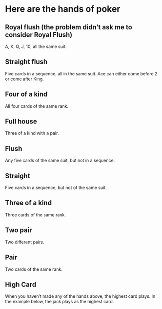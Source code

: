 # Here are the hands of poker

## Royal flush (the problem didn’t ask me to consider Royal Flush)
A, K, Q, J, 10, all the same suit.

## Straight flush
Five cards in a sequence, all in the same suit. Ace can either come before 2 or come after King.

## Four of a kind
All four cards of the same rank.

## Full house
Three of a kind with a pair.

## Flush
Any five cards of the same suit, but not in a sequence.

## Straight
Five cards in a sequence, but not of the same suit.

## Three of a kind
Three cards of the same rank.

## Two pair
Two different pairs.

## Pair
Two cards of the same rank.

## High Card
When you haven’t made any of the hands above, the highest card plays. In the example below, the jack plays as the highest card.

